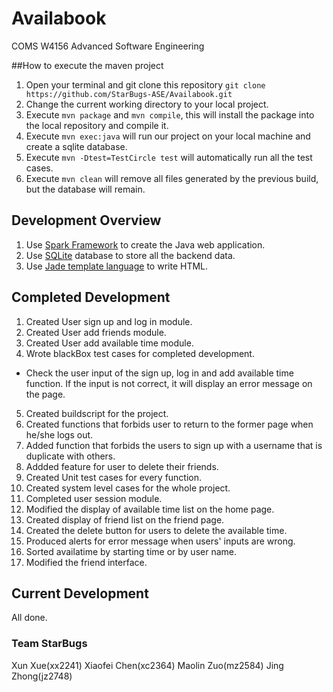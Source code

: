 # Availabook

COMS W4156 Advanced Software Engineering

##How to execute the maven project
1. Open your terminal and git clone this repository `git clone https://github.com/StarBugs-ASE/Availabook.git`
2. Change the current working directory to your local project.
3. Execute `mvn package` and `mvn compile`, this will install the package into the local repository and compile it.
4. Execute `mvn exec:java` will run our project on your local machine and create a sqlite database.
5. Execute `mvn -Dtest=TestCircle test` will automatically run all the test cases.
5. Execute `mvn clean` will remove all files generated by the previous build, but the database will remain.

## Development Overview
1. Use [Spark Framework](http://sparkjava.com/) to create the Java web application.
2. Use [SQLite](https://sqlite.org/) database to store all the backend data.
3. Use [Jade template language](https://www.npmjs.com/package/jade) to write HTML.

## Completed Development
1. Created User sign up and log in module.
2. Created User add friends module.
3. Created User add available time module.
4. Wrote blackBox test cases for completed development. 
 * Check the user input of the sign up, log in and add available time function. If the input is not correct, it will display an error message on the page.
5. Created buildscript for the project.
6. Created functions that forbids user to return to the former page when he/she logs out.
7. Added function that forbids the users to sign up with a username that is duplicate with others.
8. Addded feature for user to delete their friends.
6. Created Unit test cases for every function.
7. Created system level cases for the whole project.
8. Completed user session module.
2. Modified the display of available time list on the home page.
3. Created display of friend list on the friend page.
4. Created the delete button for users to delete the available time.
5. Produced alerts for error message when users' inputs are wrong.
8. Sorted availatime by starting time or by user name.
9. Modified the friend interface.

## Current Development
All done.

### Team StarBugs
Xun Xue(xx2241)
Xiaofei Chen(xc2364)
Maolin Zuo(mz2584)
Jing Zhong(jz2748)
